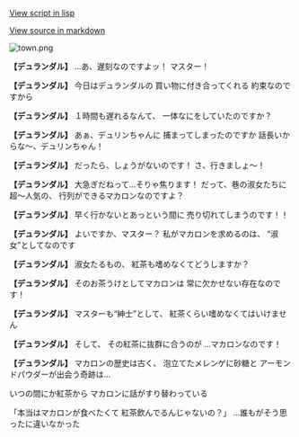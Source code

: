 [View script in lisp](../scripts/10034201.txt)

[View source in markdown](10034201.md)

![town.png](../images/backgrounds/town.png)

**【デュランダル】**
…あ、遅刻なのですよッ！
マスター！

**【デュランダル】**
今日はデュランダルの
買い物に付き合ってくれる
約束なのですから

**【デュランダル】**
１時間も遅れるなんて、
一体なにをしていたのですか？

**【デュランダル】**
あぁ、デュリンちゃんに
捕まってしまったのですか
話長いからな〜、デュリンちゃん！

**【デュランダル】**
だったら、しょうがないのです！
さ、行きましょ〜！

**【デュランダル】**
大急ぎだねって…そりゃ焦ります！
だって、巷の淑女たちに超〜人気の、
行列ができるマカロンなのですよ？

**【デュランダル】**
早く行かないとあっという間に
売り切れてしまうのです！！

**【デュランダル】**
よいですか、マスター？
私がマカロンを求めるのは、
“淑女”としてなのです

**【デュランダル】**
淑女たるもの、
紅茶も嗜めなくてどうしますか？

**【デュランダル】**
そのお茶うけとしてマカロンは
常に欠かせない存在なのです！

**【デュランダル】**
マスターも“紳士”として、
紅茶くらい嗜めなくてはいけません

**【デュランダル】**
そして、
その紅茶に抜群に合うのが
…マカロンなのです！

**【デュランダル】**
マカロンの歴史は古く、
泡立てたメレンゲに砂糖と
アーモンドパウダーが出会う奇跡は…

いつの間にか紅茶から
マカロンに話がすり替わっている

「本当はマカロンが食べたくて
紅茶飲んでるんじゃないの？」
…誰もがそう思ったに違いなかった